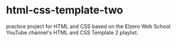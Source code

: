 # html-css-template-two
practice project for HTML and CSS based on the Elzero Web School YouTube channel's HTML and CSS Template 2 playlist.
